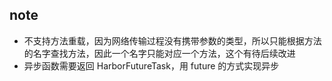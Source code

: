 ## note

* 不支持方法重载，因为网络传输过程没有携带参数的类型，所以只能根据方法的名字查找方法，因此一个名字只能对应一个方法，这个有待后续改进
* 异步函数需要返回 HarborFutureTask，用 future 的方式实现异步